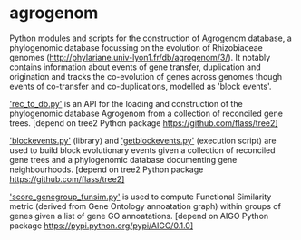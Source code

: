 # agrogenom
Python modules and scripts for the construction of Agrogenom database, a phylogenomic database focussing on the evolution of Rhizobiaceae genomes (http://phylariane.univ-lyon1.fr/db/agrogenom/3/). It notably contains information about events of gene transfer, duplication and origination and tracks the co-evolution of genes across genomes though events of co-transfer and co-duplications, modelled as 'block events'.

['rec_to_db.py'](..flass/agrogenom/rec_to_db.py) is an API for the loading and construction of the phylogenomic database Agrogenom from a collection of reconciled gene trees.
[depend on tree2 Python package https://github.com/flass/tree2]

['blockevents.py'](../blockevents.py) (library) and ['getblockevents.py'](../getblockevents.py) (execution script) are used to build block evolutionary events given a collection of reconciled gene trees and a phylogenomic database documenting gene neighbourhoods.
[depend on tree2 Python package https://github.com/flass/tree2]

['score_genegroup_funsim.py'](../score_genegroup_funsim.py) is used to compute Functional Similarity metric (derived from Gene Ontology annoatation graph) within groups of genes given a list of gene GO annoatations.
[depend on AIGO Python package https://pypi.python.org/pypi/AIGO/0.1.0]
